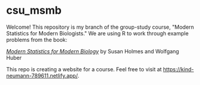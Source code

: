 # csu_msmb
Welcome! This repository is my branch of the group-study course, "Modern Statistics for Modern Biologists." 
We are using R to work through example problems from the book:  

[*Modern Statistics for Modern Biology*](http://web.stanford.edu/class/bios221/book/) by Susan Holmes and Wolfgang Huber

This repo is creating a website for a course. Feel free to visit at https://kind-neumann-789611.netlify.app/.
